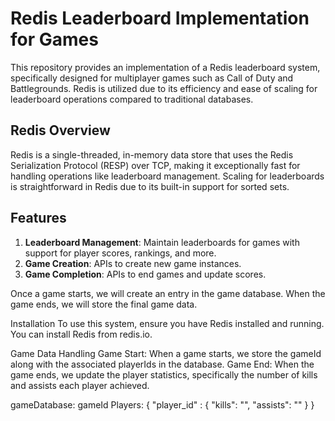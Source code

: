 # Redis Leaderboard Implementation for Games

This repository provides an implementation of a Redis leaderboard system, specifically designed for multiplayer games such as Call of Duty and Battlegrounds. Redis is utilized due to its efficiency and ease of scaling for leaderboard operations compared to traditional databases.

## Redis Overview

Redis is a single-threaded, in-memory data store that uses the Redis Serialization Protocol (RESP) over TCP, making it exceptionally fast for handling operations like leaderboard management. Scaling for leaderboards is straightforward in Redis due to its built-in support for sorted sets.

## Features

1. **Leaderboard Management**: Maintain leaderboards for games with support for player scores, rankings, and more.
2. **Game Creation**: APIs to create new game instances.
3. **Game Completion**: APIs to end games and update scores.


Once a game starts, we will create an entry in the game database. When the game ends, we will store the final game data.

Installation
To use this system, ensure you have Redis installed and running. You can install Redis from redis.io.

Game Data Handling
Game Start: When a game starts, we store the gameId along with the associated playerIds in the database.
Game End: When the game ends, we update the player statistics, specifically the number of kills and assists each player achieved.


gameDatabase: 
gameId 
Players: {
    "player_id" : {
        "kills": "",
        "assists": ""
    }
}